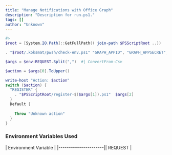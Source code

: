 ```yaml
---
title: "Manage Notifications with Office Graph"
description: "Description for run.ps1."
tags: []
author: "Unknown"
---
```


```powershell
#>
$root = [System.IO.Path]::GetFullPath(( join-path $PSScriptRoot ..)) 

. "$root/.koksmat/pwsh/check-env.ps1" "GRAPH_APPID", "GRAPH_APPSECRET", "GRAPH_APPDOMAIN", "REQUEST", "PNPAPPID", "PNPTENANTID", "PNPCERTIFICATE", "KOKSMATSITE"

$args = $env:REQUEST.Split(",")  #| ConvertFrom-Csv

$action = $args[0].ToUpper()

write-host "Action: $action"
switch ($action) {
  "REGISTER" { 
    . "$PSScriptRoot/register-$($args[1]).ps1"  $args[2]
  }
  Default {
    
    Throw "Unknown action"
  }
}
```

### Environment Variables Used

| Environment Variable |
|----------------------|| REQUEST |


